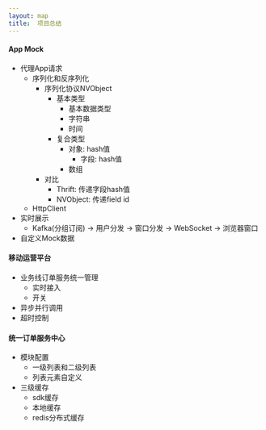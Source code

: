 ```yaml
---
layout: map
title:  项目总结
---
```


#### App Mock

* 代理App请求
    * 序列化和反序列化
        * 序列化协议NVObject
            * 基本类型
                * 基本数据类型
                * 字符串
                * 时间
            * 复合类型
                * 对象: hash值
                    * 字段: hash值
                * 数组
        * 对比
            * Thrift: 传递字段hash值
            * NVObject: 传递field id
    * HttpClient
* 实时展示
    * Kafka(分组订阅) -&gt; 用户分发 -&gt; 窗口分发 -&gt; WebSocket -&gt; 浏览器窗口
* 自定义Mock数据

#### 移动运营平台

* 业务线订单服务统一管理
    * 实时接入
    * 开关
* 异步并行调用
* 超时控制

#### 统一订单服务中心

* 模块配置
    * 一级列表和二级列表
    * 列表元素自定义
* 三级缓存
    * sdk缓存
    * 本地缓存
    * redis分布式缓存
